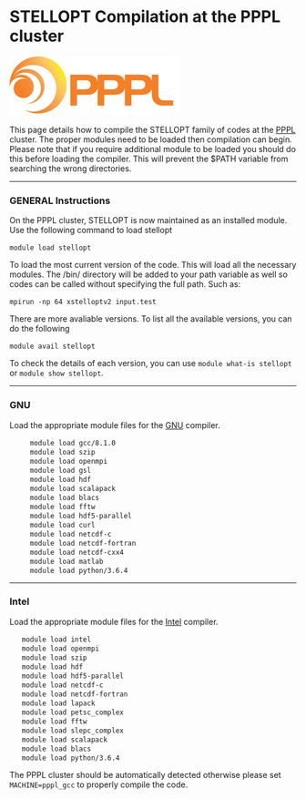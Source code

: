 STELLOPT Compilation at the PPPL cluster
========================================

![](images/PPPL-LOGO-FNLWH-GRADIENT_300px_WEB.jpg)

This page details how to compile the STELLOPT family of codes at the
[PPPL](@http://www.pppl.gov/) cluster. The proper modules need to be
loaded then compilation can begin. Please note that if you require
additional module to be loaded you should do this before loading the
compiler. This will prevent the \$PATH variable from searching the wrong
directories.

------------------------------------------------------------------------

### GENERAL Instructions

On the PPPL cluster, STELLOPT is now maintained as an installed module.
Use the following command to load stellopt

    module load stellopt

To load the most current version of the code. This will load all the
necessary modules. The /bin/ directory will be added to your path
variable as well so codes can be called without specifying the full
path. Such as:

	mpirun -np 64 xstelloptv2 input.test

There are more avaliable versions. To list all the available versions,
you can do the following

```
module avail stellopt
```

To check the details of each version, you can use `module what-is
stellopt` or `module show stellopt`.


------------------------------------------------------------------------

### GNU

Load the appropriate module files for the [GNU](https://gcc.gnu.org/)
compiler.

```
     module load gcc/8.1.0
     module load szip
     module load openmpi
     module load gsl
     module load hdf
     module load scalapack
     module load blacs
     module load fftw
     module load hdf5-parallel
     module load curl
     module load netcdf-c
     module load netcdf-fortran
     module load netcdf-cxx4
     module load matlab
     module load python/3.6.4
```

------------------------------------------------------------------------

### Intel

Load the appropriate module files for the [Intel](https://software.intel.com/en-us/fortran-compilers)
compiler.

```
   module load intel
   module load openmpi
   module load szip
   module load hdf
   module load hdf5-parallel
   module load netcdf-c
   module load netcdf-fortran
   module load lapack
   module load petsc_complex
   module load fftw
   module load slepc_complex
   module load scalapack
   module load blacs
   module load python/3.6.4
```

The PPPL cluster should be automatically detected otherwise
please set `MACHINE=pppl_gcc` to properly compile the code.
